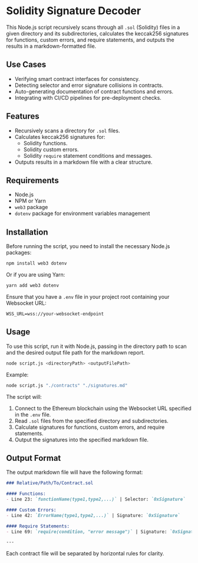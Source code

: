 # Solidity Signature Decoder

This Node.js script recursively scans through all `.sol` (Solidity) files in a given directory and its subdirectories, calculates the keccak256 signatures for functions, custom errors, and require statements, and outputs the results in a markdown-formatted file.

## Use Cases

- Verifying smart contract interfaces for consistency.
- Detecting selector and error signature collisions in contracts.
- Auto-generating documentation of contract functions and errors.
- Integrating with CI/CD pipelines for pre-deployment checks.

## Features

- Recursively scans a directory for `.sol` files.
- Calculates keccak256 signatures for:
  - Solidity functions.
  - Solidity custom errors.
  - Solidity `require` statement conditions and messages.
- Outputs results in a markdown file with a clear structure.

## Requirements

- Node.js
- NPM or Yarn
- `web3` package
- `dotenv` package for environment variables management

## Installation

Before running the script, you need to install the necessary Node.js packages:

```bash
npm install web3 dotenv
```

Or if you are using Yarn:

```bash
yarn add web3 dotenv
```

Ensure that you have a `.env` file in your project root containing your Websocket URL:

```
WSS_URL=wss://your-websocket-endpoint
```

## Usage

To use this script, run it with Node.js, passing in the directory path to scan and the desired output file path for the markdown report.

```bash
node script.js <directoryPath> <outputFilePath>
```

Example:

```bash
node script.js "./contracts" "./signatures.md"
```

The script will:

1. Connect to the Ethereum blockchain using the Websocket URL specified in the `.env` file.
2. Read `.sol` files from the specified directory and subdirectories.
3. Calculate signatures for functions, custom errors, and require statements.
4. Output the signatures into the specified markdown file.

## Output Format

The output markdown file will have the following format:

```markdown
### Relative/Path/To/Contract.sol

#### Functions:
- Line 23: `functionName(type1,type2,...)` | Selector: `0xSignature`

#### Custom Errors:
- Line 42: `ErrorName(type1,type2,...)` | Signature: `0xSignature`

#### Require Statements:
- Line 69: `require(condition, "error message")` | Signature: `0xSignature`

---
```

Each contract file will be separated by horizontal rules for clarity.
